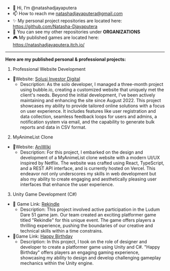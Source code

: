 - 👋 Hi, I’m @natashadjayaputera
- 📫 How to reach me natashadjayaputera@gmail.com
- ✨ My personal project repositories are located here: https://github.com/Natasha-Djayaputera 
- 🌸 You can see my other repositories under **ORGANIZATIONS**
- 🎮 My published games are located here: https://natashadjayaputera.itch.io/
---
**Here are my published personal & professional projects:**
1. Professional Website Development
* 🔗Website: [Solusi Investor Digital](https://solusiinvestordigital.com/)
  * Description: As the solo developer, I managed a three-month project using bubble.io, creating a customized website that uniquely met the client's needs. Beyond the initial development, I've been actively maintaining and enhancing the site since August 2022. This project showcases my ability to provide tailored online solutions with a focus on user experience. It includes features like user registration and data collection, seamless feedback loops for users and admins, a notification system via email, and the capability to generate bulk reports and data in CSV format.
2. MyAnimeList Clone
* 🔗Website: [AniWiki](https://aniwiki.vercel.app/)
  * Description: For this project, I embarked on the design and development of a MyAnimeList clone website with a modern UI/UX inspired by Netflix. The website was crafted using React, TypeScript, and a REST API interface, and is currently hosted on Vercel. This endeavor not only underscores my skills in web development but also my ability to create engaging and aesthetically pleasing user interfaces that enhance the user experience.
3. Unity Game Development (C#)
* 🔗 Game Link: [Rekindle](https://natashadjayaputera.itch.io/rekindle)
  * Description: This project involved active participation in the Ludum Dare 51 game jam. Our team created an exciting platformer game titled "Rekindle" for this unique event. The game offers players a thrilling experience, pushing the boundaries of our creative and technical skills within a time constrains.
* 🔗Game Link: [Happy Birthday](https://natashadjayaputera.itch.io/happy-birthday)
  * Description: In this project, I took on the role of designer and developer to create a platformer game using Unity and C#. "Happy Birthday" offers players an engaging gaming experience, showcasing my ability to design and develop challenging gameplay mechanics within the Unity engine.


<!---
natashadjayaputera/natashadjayaputera is a ✨ special ✨ repository because its `README.md` (this file) appears on your GitHub profile.
You can click the Preview link to take a look at your changes.
--->
